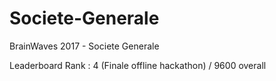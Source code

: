 # Societe-Generale
BrainWaves 2017 - Societe Generale

Leaderboard Rank : 4 (Finale offline hackathon) / 9600 overall
